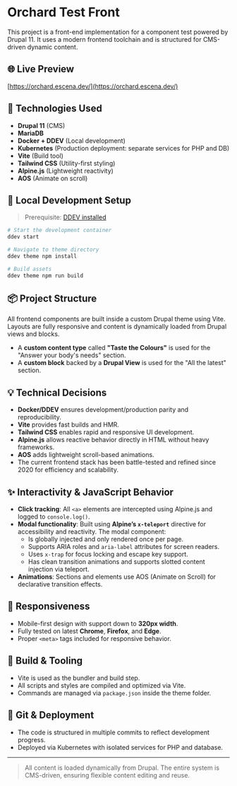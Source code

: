 # Orchard Test Front

This project is a front-end implementation for a component test powered by Drupal 11. It uses a modern frontend toolchain and is structured for CMS-driven dynamic content.

## 🌐 Live Preview

[https://orchard.escena.dev/](https://orchard.escena.dev/)

## 🧰 Technologies Used

- **Drupal 11** (CMS)
- **MariaDB**
- **Docker + DDEV** (Local development)
- **Kubernetes** (Production deployment: separate services for PHP and DB)
- **Vite** (Build tool)
- **Tailwind CSS** (Utility-first styling)
- **Alpine.js** (Lightweight reactivity)
- **AOS** (Animate on scroll)

## 🚀 Local Development Setup

> Prerequisite: [DDEV installed](https://ddev.readthedocs.io/)

```bash
# Start the development container
ddev start

# Navigate to theme directory
ddev theme npm install

# Build assets
ddev theme npm run build
```

## 📦 Project Structure

All frontend components are built inside a custom Drupal theme using Vite. Layouts are fully responsive and content is dynamically loaded from Drupal views and blocks.

- A **custom content type** called **"Taste the Colours"** is used for the "Answer your body's needs" section.
- A **custom block** backed by a **Drupal View** is used for the "All the latest" section.

## 💡 Technical Decisions

- **Docker/DDEV** ensures development/production parity and reproducibility.
- **Vite** provides fast builds and HMR.
- **Tailwind CSS** enables rapid and responsive UI development.
- **Alpine.js** allows reactive behavior directly in HTML without heavy frameworks.
- **AOS** adds lightweight scroll-based animations.
- The current frontend stack has been battle-tested and refined since 2020 for efficiency and scalability.

## ✨ Interactivity & JavaScript Behavior

- **Click tracking**: All `<a>` elements are intercepted using Alpine.js and logged to `console.log()`.
- **Modal functionality**: Built using **Alpine’s `x-teleport`** directive for accessibility and reactivity. The modal component:
  - Is globally injected and only rendered once per page.
  - Supports ARIA roles and `aria-label` attributes for screen readers.
  - Uses `x-trap` for focus locking and escape key support.
  - Has clean transition animations and supports slotted content injection via teleport.
- **Animations**: Sections and elements use AOS (Animate on Scroll) for declarative transition effects.

## 📱 Responsiveness

- Mobile-first design with support down to **320px width**.
- Fully tested on latest **Chrome**, **Firefox**, and **Edge**.
- Proper `<meta>` tags included for responsive behavior.

## 🧪 Build & Tooling

- Vite is used as the bundler and build step.
- All scripts and styles are compiled and optimized via Vite.
- Commands are managed via `package.json` inside the theme folder.

## 🧾 Git & Deployment
- The code is structured in multiple commits to reflect development progress.
- Deployed via Kubernetes with isolated services for PHP and database.

---

> All content is loaded dynamically from Drupal. The entire system is CMS-driven, ensuring flexible content editing and reuse.


